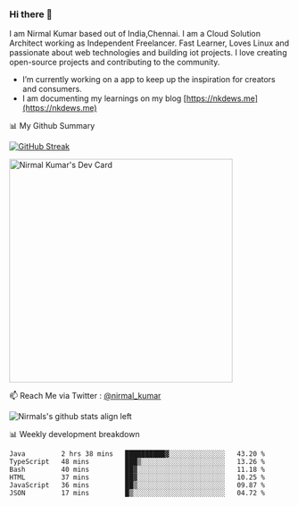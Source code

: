 ### Hi there 👋

 I am Nirmal Kumar based out of India,Chennai. I am a Cloud Solution Architect working as Independent Freelancer. Fast Learner, Loves Linux and passionate about web technologies and building iot projects. I love creating open-source projects and contributing to the community.

- I’m currently working on a app to keep up the inspiration for creators and consumers.
- I am documenting my learnings on my blog [https://nkdews.me](https://nkdews.me)


📊 My Github Summary

[![GitHub Streak](https://github-readme-streak-stats.herokuapp.com?user=nk-gears&theme=dark&hide_border=true&date_format=M%20j%5B%2C%20Y%5D)](https://git.io/streak-stats)

<a href="https://app.daily.dev/nirmal_kumar"><img src="https://api.daily.dev/devcards/a16cfcf02d384b16b41de71ce4d1d811.png?r=8ve" width="400" alt="Nirmal Kumar's Dev Card"/></a>

📫 Reach Me via  Twitter : [@nirmal_kumar](https://twitter.com/nirmal_kumar)

![Nirmals's github stats align left](https://github-readme-stats.vercel.app/api?username=nk-gears&show_icons=true)


📊 Weekly development breakdown

<!--START_SECTION:waka-->

```text
Java         2 hrs 38 mins   ██████████▓░░░░░░░░░░░░░░   43.20 %
TypeScript   48 mins         ███▒░░░░░░░░░░░░░░░░░░░░░   13.26 %
Bash         40 mins         ██▓░░░░░░░░░░░░░░░░░░░░░░   11.18 %
HTML         37 mins         ██▓░░░░░░░░░░░░░░░░░░░░░░   10.25 %
JavaScript   36 mins         ██▒░░░░░░░░░░░░░░░░░░░░░░   09.87 %
JSON         17 mins         █▒░░░░░░░░░░░░░░░░░░░░░░░   04.72 %
```

<!--END_SECTION:waka-->


